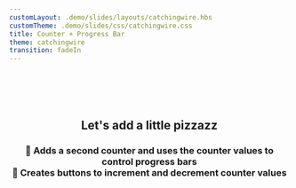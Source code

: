 ```yaml
---
customLayout: .demo/slides/layouts/catchingwire.hbs
customTheme: .demo/slides/css/catchingwire.css
title: Counter + Progress Bar
theme: catchingwire
transition: fadeIn
---
```


<h2 style="text-align: center; display: block; margin-top: 100px;">Let's add a little pizzazz</h2>

<h3 style="text-align: center; display: block;">
	📌 Adds a second counter and uses the counter values to control progress bars<Br>
	📌 Creates buttons to increment and decrement counter values<Br>
</h3>
